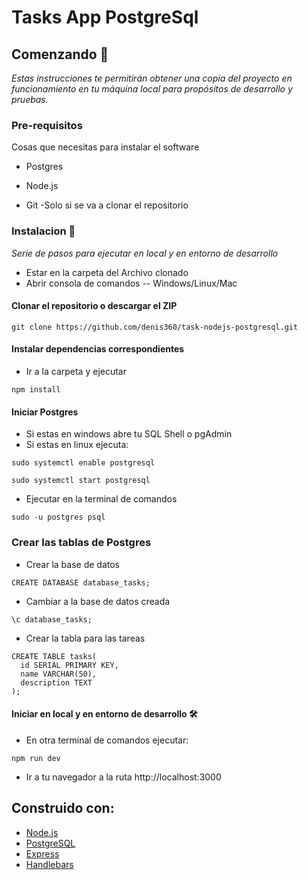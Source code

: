 # Tasks App PostgreSql

## Comenzando 🚀
_Estas instrucciones te permitirán obtener una copia del proyecto en funcionamiento en tu máquina local para propósitos de desarrollo y pruebas._

### Pre-requisitos
Cosas que necesitas para instalar el software

* Postgres

* Node.js

* Git -Solo si se va a clonar el repositorio

### Instalacion 🔧
_Serie de pasos para ejecutar en local y en entorno de desarrollo_

* Estar en la carpeta del Archivo clonado
* Abrir consola de comandos -- Windows/Linux/Mac

#### Clonar el repositorio o descargar el ZIP
```
git clone https://github.com/denis360/task-nodejs-postgresql.git
```

#### Instalar dependencias correspondientes
* Ir a la carpeta y ejecutar
```
npm install
```

#### Iniciar Postgres
* Si estas en windows abre tu SQL Shell o pgAdmin
* Si estas en linux ejecuta:
```
sudo systemctl enable postgresql
```
```
sudo systemctl start postgresql
```

* Ejecutar en la terminal de comandos
```
sudo -u postgres psql
```

### Crear las tablas de Postgres
* Crear la base de datos
```
CREATE DATABASE database_tasks;
```
* Cambiar a la base de datos creada
```
\c database_tasks;
```
* Crear la tabla para las tareas
```
CREATE TABLE tasks(
  id SERIAL PRIMARY KEY,
  name VARCHAR(50),
  description TEXT
);
```

#### Iniciar en local y en entorno de desarrollo 🛠
* En otra terminal de comandos ejecutar:
```
npm run dev
```

* Ir a tu navegador a la ruta http://localhost:3000

## Construido con:
* [Node.js](https://nodejs.org/es/)
* [PostgreSQL](https://www.postgresql.org/)
* [Express](https://expressjs.com/es/)
* [Handlebars](https://handlebarsjs.com/)
